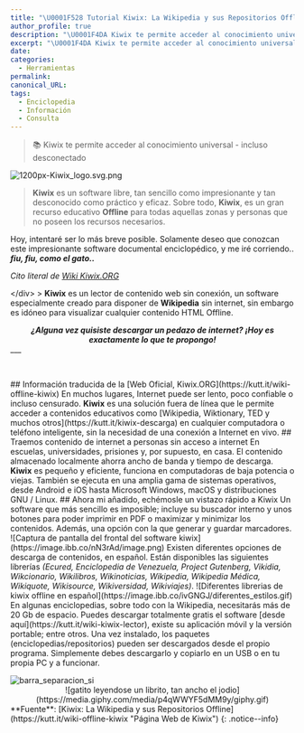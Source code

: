 ```yaml
---
title: "\U0001F528 Tutorial Kiwix: La Wikipedia y sus Repositorios Offline"
author_profile: true
description: "\U0001F4DA Kiwix te permite acceder al conocimiento universal - incluso desconectado"
excerpt: "\U0001F4DA Kiwix te permite acceder al conocimiento universal - incluso desconectado"
date:
categories:
  - Herramientas
permalink:
canonical_URL:
tags:
  - Enciclopedia
  - Información
  - Consulta
---
```


> 📚 Kiwix te permite acceder al conocimiento universal - incluso desconectado

![1200px-Kiwix_logo.svg.png](https://steemitimages.com/DQmXas5sn8FPxTajG3MqvDTHKU38hb9btFpPwmnzN32rzYd/1200px-Kiwix_logo.svg.png)

> **Kiwix** es un software libre, tan sencillo como impresionante y tan desconocido como pr&aacute;ctico y eficaz. Sobre todo, **Kiwix**, es un gran recurso educativo **Offline** para todas aquellas zonas y personas que no poseen los recursos necesarios.

<div class="text-justify"><p>Hoy, intentar&eacute; ser lo m&aacute;s breve posible. Solamente deseo que conozcan este impresionante software documental enciclop&eacute;dico, y me ir&eacute; corriendo.. <strong><em>fiu, fiu, como el gato..</em></strong></p><div class="text-left"><p><em>Cito literal de <a href="http://wiki.kiwix.org/wiki/Main_Page/es">Wiki Kiwix.ORG</a></em></p><p>&lt;/div&gt; &gt; <strong>Kiwix</strong> es un lector de contenido web sin conexi&oacute;n, un software especialmente creado para disponer de <strong>Wikipedia</strong> sin internet, sin embargo es id&oacute;neo para visualizar cualquier contenido HTML Offline.</p><center><strong><em>&iquest;Alguna vez quisiste descargar un pedazo de internet? &iexcl;Hoy es exactamente lo que te propongo!</em></strong></center>___<div class="text-justify"><p>&nbsp;</p><p>## Informaci&oacute;n traducida de la [Web Oficial, Kiwix.ORG](https://kutt.it/wiki-offline-kiwix) En muchos lugares, Internet puede ser lento, poco confiable o incluso censurado. <strong>Kiwix</strong> es una soluci&oacute;n fuera de l&iacute;nea que le permite acceder a contenidos educativos como [Wikipedia, Wiktionary, TED y muchos otros](https://kutt.it/kiwix-descarga) en cualquier computadora o tel&eacute;fono inteligente, sin la necesidad de una conexi&oacute;n a Internet en vivo. ## Traemos contenido de internet a personas sin acceso a internet En escuelas, universidades, prisiones y, por supuesto, en casa. El contenido almacenado localmente ahorra ancho de banda y tiempo de descarga. <strong>Kiwix</strong> es peque&ntilde;o y eficiente, funciona en computadoras de baja potencia o viejas. Tambi&eacute;n se ejecuta en una amplia gama de sistemas operativos, desde Android e iOS hasta Microsoft Windows, macOS y distribuciones GNU / Linux. ## Ahora mi a&ntilde;adido, ech&eacute;mosle un vistazo r&aacute;pido a Kiwix Un software que m&aacute;s sencillo es imposible; incluye su buscador interno y unos botones para poder imprimir en PDF o maximizar y minimizar los contenidos. Adem&aacute;s, una opci&oacute;n con la que generar y guardar marcadores. ![Captura de pantalla del frontal del software kiwix](https://image.ibb.co/nN3rAd/image.png) Existen diferentes opciones de descarga de contenidos, en espa&ntilde;ol. Est&aacute;n disponibles las siguientes librer&iacute;as <em>(Ecured, Enciclopedia de Venezuela, Project Gutenberg, Vikidia, Wikcionario, Wikilibros, Wikinoticias, Wikipedia, Wikipedia M&eacute;dica, Wikiquote, Wikisource, Wikiversidad, Wikiviajes)</em>. ![Diferentes librerias de kiwix offline en espa&ntilde;ol](https://image.ibb.co/ivGNGJ/diferentes_estilos.gif) En algunas enciclopedias, sobre todo con la Wikipedia, necesitar&aacute;s m&aacute;s de 20 Gb de espacio. Puedes descargar totalmente gratis el software [desde aqu&iacute;](https://kutt.it/wiki-kiwix-lector), existe su aplicaci&oacute;n m&oacute;vil y la versi&oacute;n portable; entre otros. Una vez instalado, los paquetes (enciclopedias/repositorios) pueden ser descargados desde el propio programa. Simplemente debes descargarlo y copiarlo en un USB o en tu propia PC y a funcionar.</p><div><img alt="barra_separacion_si" border="0" src="https://image.ibb.co/i7qnPH/barra_separacion_si.png" /></div><center>![gatito leyendose un librito, tan ancho el jodio](https://media.giphy.com/media/p4qWWYF5dMM9y/giphy.gif)</center>**Fuente**: [Kiwix: La Wikipedia y sus Repositorios Offline](https://kutt.it/wiki-offline-kiwix "P&aacute;gina Web de Kiwix") {: .notice--info}</div><p>&nbsp;</p><p>&nbsp;</p></div></div>